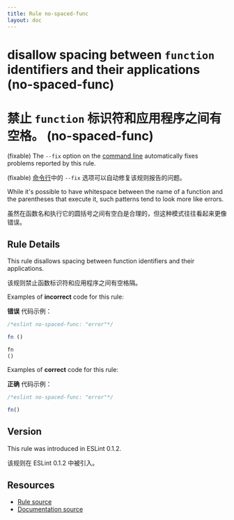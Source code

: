 ```yaml
---
title: Rule no-spaced-func
layout: doc
---
```

<!-- Note: No pull requests accepted for this file. See README.md in the root directory for details. -->

# disallow spacing between `function` identifiers and their applications (no-spaced-func)

# 禁止 `function` 标识符和应用程序之间有空格。 (no-spaced-func)

(fixable) The `--fix` option on the [command line](../user-guide/command-line-interface#fix) automatically fixes problems reported by this rule.

(fixable) [命令行](../user-guide/command-line-interface#fix)中的 `--fix` 选项可以自动修复该规则报告的问题。

While it's possible to have whitespace between the name of a function and the parentheses that execute it, such patterns tend to look more like errors.

虽然在函数名和执行它的圆括号之间有空白是合理的，但这种模式往往看起来更像错误。

## Rule Details

This rule disallows spacing between function identifiers and their applications.

该规则禁止函数标识符和应用程序之间有空格隔。

Examples of **incorrect** code for this rule:

**错误** 代码示例：

```js
/*eslint no-spaced-func: "error"*/

fn ()

fn
()
```

Examples of **correct** code for this rule:

**正确** 代码示例：

```js
/*eslint no-spaced-func: "error"*/

fn()
```

## Version

This rule was introduced in ESLint 0.1.2.

该规则在 ESLint 0.1.2 中被引入。

## Resources

* [Rule source](https://github.com/eslint/eslint/tree/master/lib/rules/no-spaced-func.js)
* [Documentation source](https://github.com/eslint/eslint/tree/master/docs/rules/no-spaced-func.md)
